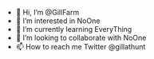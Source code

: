 - 👋 Hi, I’m @GillFarm
- 👀 I’m interested in NoOne  
- 🌱 I’m currently learning EveryThing  
- 💞️ I’m looking to collaborate with NoOne
- 📫 How to reach me 
       Twitter @gillathunt

<!---
GillFarm/GillFarm is a ✨ special ✨ repository because its `README.md` (this file) appears on your GitHub profile.
You can click the Preview link to take a look at your changes.
--->
